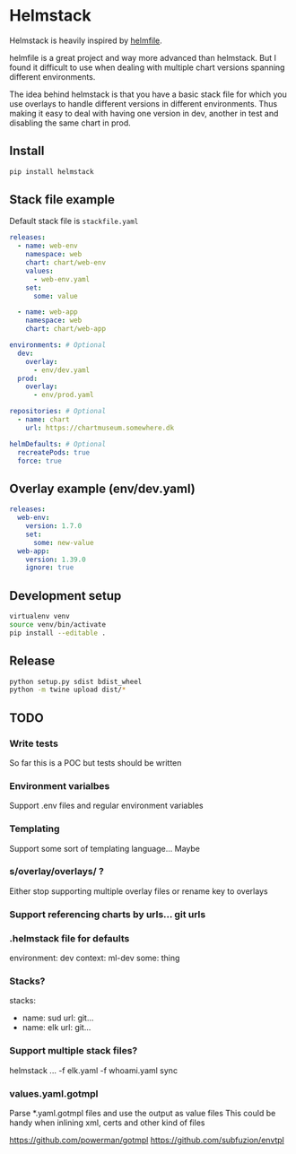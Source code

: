 # Helmstack

Helmstack is heavily inspired by [helmfile](https://github.com/roboll/helmfile).

helmfile is a great project and way more advanced than helmstack. But I found it difficult to use when dealing with multiple chart versions spanning different environments.

The idea behind helmstack is that you have a basic stack file for which you use overlays to handle different versions in different environments.
Thus making it easy to deal with having one version in dev, another in test and disabling the same chart in prod.

## Install
```bash
pip install helmstack
```

## Stack file example

Default stack file is `stackfile.yaml`
```yaml
releases:
  - name: web-env
    namespace: web
    chart: chart/web-env
    values:
      - web-env.yaml
    set:
      some: value

  - name: web-app
    namespace: web
    chart: chart/web-app

environments: # Optional
  dev:
    overlay:
      - env/dev.yaml
  prod:
    overlay:
      - env/prod.yaml

repositories: # Optional
  - name: chart
    url: https://chartmuseum.somewhere.dk

helmDefaults: # Optional
  recreatePods: true
  force: true
```

## Overlay example (env/dev.yaml)
```yaml
releases:
  web-env:
    version: 1.7.0
    set:
      some: new-value
  web-app:
    version: 1.39.0
    ignore: true
```

## Development setup
```bash
virtualenv venv
source venv/bin/activate
pip install --editable .
```

## Release
```bash
python setup.py sdist bdist_wheel
python -m twine upload dist/*
```

## TODO

### Write tests
So far this is a POC but tests should be written

### Environment varialbes
Support .env files and regular environment variables

### Templating
Support some sort of templating language... Maybe

### s/overlay/overlays/ ?
Either stop supporting multiple overlay files or rename key to overlays

### Support referencing charts by urls... git urls

### .helmstack file for defaults
environment: dev
context: ml-dev
some: thing

### Stacks?
stacks:
 - name: sud
   url: git...
 - name: elk
   url: git...

### Support multiple stack files?
helmstack ... -f elk.yaml -f whoami.yaml sync

### values.yaml.gotmpl
Parse *.yaml.gotmpl files and use the output as value files
This could be handy when inlining xml, certs and other kind of files

https://github.com/powerman/gotmpl
https://github.com/subfuzion/envtpl
